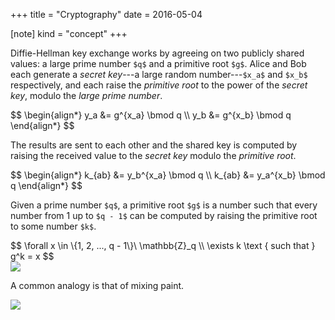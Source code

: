 +++
title = "Cryptography"
date = 2016-05-04

[note]
kind = "concept"
+++

Diffie-Hellman key exchange works by agreeing on two publicly shared values: a large prime number `$q$` and a primitive root `$g$`. Alice and Bob each generate a _secret key_---a large random number---`$x_a$` and `$x_b$` respectively, and each raise the _primitive root_ to the power of the _secret key_, modulo the _large prime number_.

<div>
$$
\begin{align*}
y_a &= g^{x_a} \bmod q \\
y_b &= g^{x_b} \bmod q
\end{align*}
$$
</div>

The results are sent to each other and the shared key is computed by raising the received value to the _secret key_ modulo the _primitive root_.

<div>
$$
\begin{align*}
k_{ab} &= y_b^{x_a} \bmod q \\
k_{ab} &= y_a^{x_b} \bmod q
\end{align*}
$$
</div>

Given a prime number `$q$`, a primitive root `$g$` is a number such that every number from 1 up to `$q - 1$` can be computed by raising the primitive root to some number `$k$`.

<div>
$$
\forall x \in \{1, 2, ..., q - 1\}\ \mathbb{Z}_q \\
\exists k \text { such that } g^k = x
$$
</div>

<img src="/images/imgur/aAnzCCF.png" class="center" />

A common analogy is that of mixing paint.

<img src="/images/imgur/Cp3ZKm4.png" class="center" />
